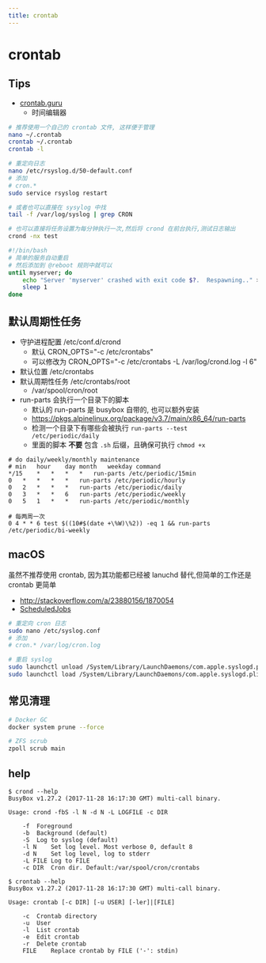 ```yaml
---
title: crontab
---
```


# crontab

## Tips

* [crontab.guru](https://crontab.guru)
  * 时间编辑器

```bash
# 推荐使用一个自己的 crontab 文件, 这样便于管理
nano ~/.crontab
crontab ~/.crontab
crontab -l

# 重定向日志
nano /etc/rsyslog.d/50-default.conf
# 添加
# cron.*
sudo service rsyslog restart

# 或者也可以直接在 sysylog 中找
tail -f /var/log/syslog | grep CRON

# 也可以直接将任务设置为每分钟执行一次,然后将 crond 在前台执行,测试日志输出
crond -nx test
```

```bash
#!/bin/bash
# 简单的服务自动重启
# 然后添加到 @reboot 规则中就可以
until myserver; do
    echo "Server 'myserver' crashed with exit code $?.  Respawning.." >&2
    sleep 1
done
```

## 默认周期性任务
* 守护进程配置 /etc/conf.d/crond
  * 默认 CRON_OPTS="-c /etc/crontabs"
  * 可以修改为 CRON_OPTS="-c /etc/crontabs -L /var/log/crond.log -l 6"
* 默认位置 /etc/crontabs
* 默认周期性任务 /etc/crontabs/root
  * /var/spool/cron/root
* run-parts 会执行一个目录下的脚本
  * 默认的 run-parts 是 busybox 自带的, 也可以额外安装
  * https://pkgs.alpinelinux.org/package/v3.7/main/x86_64/run-parts
  * 检测一个目录下有哪些会被执行 `run-parts --test /etc/periodic/daily`
  * 里面的脚本 __不要__ 包含 `.sh` 后缀，且确保可执行 `chmod +x`

```
# do daily/weekly/monthly maintenance
# min	hour	day	month	weekday	command
*/15	*	*	*	*	run-parts /etc/periodic/15min
0	*	*	*	*	run-parts /etc/periodic/hourly
0	2	*	*	*	run-parts /etc/periodic/daily
0	3	*	*	6	run-parts /etc/periodic/weekly
0	5	1	*	*	run-parts /etc/periodic/monthly
```

```
# 每两周一次
0 4 * * 6 test $((10#$(date +\%W)\%2)) -eq 1 && run-parts /etc/periodic/bi-weekly
```


## macOS
虽然不推荐使用 crontab, 因为其功能都已经被 lanuchd 替代,但简单的工作还是 crontab 更简单

* http://stackoverflow.com/a/23880156/1870054
* [ScheduledJobs](https://developer.apple.com/library/content/documentation/MacOSX/Conceptual/BPSystemStartup/Chapters/ScheduledJobs.html)

```bash
# 重定向 cron 日志
sudo nano /etc/syslog.conf
# 添加
# cron.* /var/log/cron.log

# 重启 syslog
sudo launchctl unload /System/Library/LaunchDaemons/com.apple.syslogd.plist
sudo launchctl load /System/Library/LaunchDaemons/com.apple.syslogd.plist
```

## 常见清理

```bash
# Docker GC
docker system prune --force

# ZFS scrub
zpoll scrub main
```

## help
```
$ crond --help
BusyBox v1.27.2 (2017-11-28 16:17:30 GMT) multi-call binary.

Usage: crond -fbS -l N -d N -L LOGFILE -c DIR

	-f	Foreground
	-b	Background (default)
	-S	Log to syslog (default)
	-l N	Set log level. Most verbose 0, default 8
	-d N	Set log level, log to stderr
	-L FILE	Log to FILE
	-c DIR	Cron dir. Default:/var/spool/cron/crontabs
```

```
$ crontab --help
BusyBox v1.27.2 (2017-11-28 16:17:30 GMT) multi-call binary.

Usage: crontab [-c DIR] [-u USER] [-ler]|[FILE]

	-c	Crontab directory
	-u	User
	-l	List crontab
	-e	Edit crontab
	-r	Delete crontab
	FILE	Replace crontab by FILE ('-': stdin)
```
